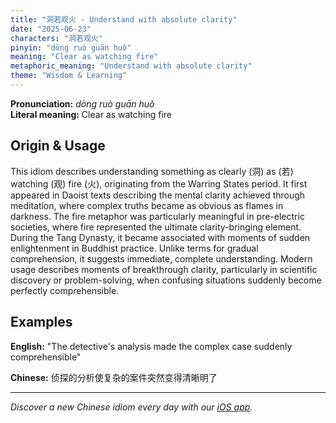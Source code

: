 ```yaml
---
title: "洞若观火 - Understand with absolute clarity"
date: "2025-06-23"
characters: "洞若观火"
pinyin: "dòng ruò guān huǒ"
meaning: "Clear as watching fire"
metaphoric_meaning: "Understand with absolute clarity"
theme: "Wisdom & Learning"
---
```


**Pronunciation:** *dòng ruò guān huǒ*  
**Literal meaning:** Clear as watching fire

## Origin & Usage

This idiom describes understanding something as clearly (洞) as (若) watching (观) fire (火), originating from the Warring States period. It first appeared in Daoist texts describing the mental clarity achieved through meditation, where complex truths became as obvious as flames in darkness. The fire metaphor was particularly meaningful in pre-electric societies, where fire represented the ultimate clarity-bringing element. During the Tang Dynasty, it became associated with moments of sudden enlightenment in Buddhist practice. Unlike terms for gradual comprehension, it suggests immediate, complete understanding. Modern usage describes moments of breakthrough clarity, particularly in scientific discovery or problem-solving, when confusing situations suddenly become perfectly comprehensible.

## Examples

**English:** "The detective's analysis made the complex case suddenly comprehensible"

**Chinese:** 侦探的分析使复杂的案件突然变得清晰明了

---

*Discover a new Chinese idiom every day with our [iOS app](https://apps.apple.com/us/app/daily-chinese-idioms/id6670238264).*

